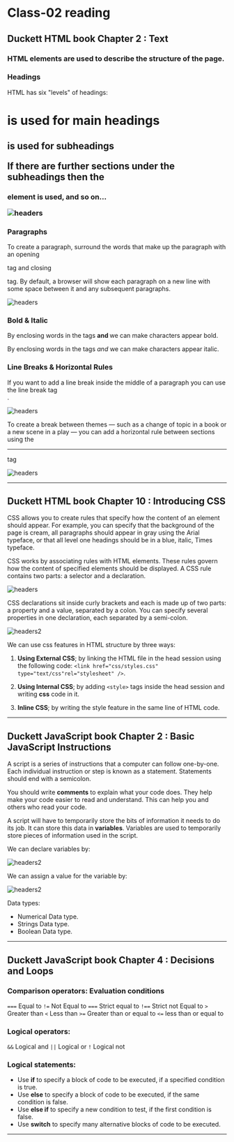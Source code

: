 # Class-02 reading

## Duckett HTML book Chapter 2 : Text


### HTML elements are used to describe the structure of the page.


### Headings

HTML has six "levels" of headings:
**<h1>** is used for main headings

**<h2>** is used for subheadings

If there are further sections under the subheadings then the **<h3>** element is used, and so on...

<img src="class2.png" alt="headers" />

### Paragraphs

To create a paragraph, surround the words that make up the paragraph with an opening **<p>** tag and closing **</p>** tag.
By default, a browser will show each paragraph on a new line with some space between it and any subsequent paragraphs.

<img src="class22.png" alt="headers" />

### Bold & Italic

By enclosing words in the tags **<b>** and **</b>** we can make characters appear bold.

By enclosing words in the tags **<i>** and **</i>** we can make characters appear italic.

### Line Breaks & Horizontal Rules

If you want to add a line break inside the middle of a paragraph you can use the line break tag **<br />**.

<img src="class23.png" alt="headers" />


To create a break between themes — such as a change of topic in a book or a new scene in a play — you can add a horizontal rule between sections using the **<hr />** tag

<img src="class24.png" alt="headers" />

----

## Duckett HTML book Chapter 10 : Introducing CSS

CSS allows you to create rules that specify how the content of an element should appear. For example, you can specify that the background of the page is cream, all paragraphs should appear in gray using the Arial typeface, or that all level one headings should be in a blue, italic, Times typeface.


CSS works by associating rules with HTML elements. These rules govern how the content of specified elements should be displayed. A CSS rule contains two parts: a selector and a declaration.

<img src="class26.PNG" alt="headers" />

CSS declarations sit inside curly brackets and each is made up of two parts: a property and a value, separated by a colon. You can specify several properties in one declaration, each separated by a semi-colon.

<img src="class27.PNG" alt="headers2" />

We can use css features in HTML structure by three ways:

1. **Using External CSS**; by linking the HTML file in the head session using the following code:
`<link href="css/styles.css" type="text/css"rel="stylesheet" />`.

1. **Using Internal CSS**; by adding `<style>` tags inside the head session and writing **css** code in it.

2. **Inline CSS**; by writing the style feature in the same line of HTML code.

----

## Duckett JavaScript book Chapter 2 : Basic JavaScript Instructions

A script is a series of instructions that a computer can follow one-by-one. Each individual instruction or step is known as a statement. Statements should end with a semicolon.

You should write **comments** to explain what your code does. They help make your code easier to read and understand. This can help you and others who read your code.

A script will have to temporarily store the bits of information it needs to do its job. It can store this data in **variables**.
Variables are used to temporarily store pieces of information used in the script.

We can declare variables by:

<img src="class28.PNG" alt="headers2" />

We can assign a value for the variable by:

<img src="class29.PNG" alt="headers2" />

Data types:
* Numerical Data type.
* Strings Data type.
* Boolean Data type.

----

## Duckett JavaScript book Chapter 4 : Decisions and Loops

### Comparison operators: Evaluation conditions

`===` Equal to
`!=` Not Equal to
`===` Strict equal to
`!==` Strict not Equal to
`>` Greater than
`<` Less than
`>=` Greater than or equal to
`<=` less than or equal to

### Logical operators:

`&&` Logical and
`||` Logical or
`!` Logical not

### Logical statements:

* Use **if** to specify a block of code to be executed, if a specified condition is true.
* Use **else** to specify a block of code to be executed, if the same condition is false.
* Use **else if** to specify a new condition to test, if the first condition is false.
* Use **switch** to specify many alternative blocks of code to be executed.

----














